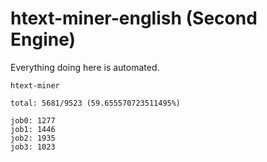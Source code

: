 # htext-miner-english (Second Engine)

Everything doing here is automated.

```
htext-miner

total: 5681/9523 (59.655570723511495%)

job0: 1277
job1: 1446
job2: 1935
job3: 1023
```